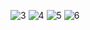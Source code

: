 ![3](https://github.com/user-attachments/assets/17c109b0-6963-4c50-b800-05e23cd5c32b)
![4](https://github.com/user-attachments/assets/703bca50-0652-49d3-a10b-20f28c223ff4)
![5](https://github.com/user-attachments/assets/0995e59e-d07e-4e0b-b99e-300b2d1460ea)
![6](https://github.com/user-attachments/assets/46126a9c-69b0-4921-bf81-9e938305e9ca)
